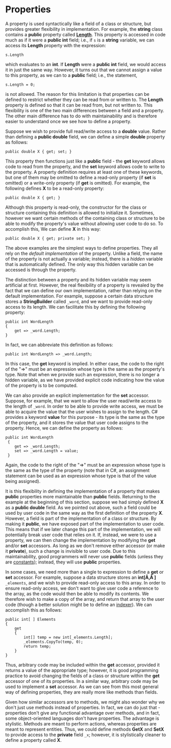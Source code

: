 # Properties

A property is used syntactically like a field of a class or structure,
but provides greater flexibility in implementation. For example, the
**string** class contains a **public** property called
[**Length**](http://msdn.microsoft.com/en-us/library/system.string.length.aspx).
This property is accessed in code much as if it were a **public int**
field; i.e., if `s` is a **string** variable, we can access its
**Length** property with the expression:

    s.Length

which evaluates to an **int**. If **Length** were a **public int**
field, we would access it in just the same way. However, it turns out
that we cannot assign a value to this property, as we can to a
**public** field; i.e., the statement,

    s.Length = 0;

is not allowed. The reason for this limitation is that properties can be
defined to restrict whether they can be read from or written to. The
**Length** property is defined so that it can be read from, but not
written to. This flexibility is one of the two main differences between
a field and a property. The other main difference has to do with
maintainability and is therefore easier to understand once we see how to
define a property.

Suppose we wish to provide full read/write access to a **double** value.
Rather than defining a **public double** field, we can define a simple
**double** property as follows:

    public double X { get; set; }

This property then functions just like a **public** field - the **get**
keyword allows code to read from the property, and the **set** keyword
allows code to write to the property. A property definition requires at
least one of these keywords, but one of them may be omitted to define a
read-only property (if **set** is omitted) or a write-only property (if
**get** is omitted). For example, the following defines **X** to be a
read-only property:

    public double X { get; }

Although this property is read-only, the constructor for the class or
structure containing this definition is allowed to initialize it.
Sometimes, however we want certain methods of the containing class or
structure to be able to modify the property's value without allowing
user code to do so. To accomplish this, We can define **X** in this way:

    public double X { get; private set; }

The above examples are the simplest ways to define properties. They all
rely on the *default implementation* of the property. Unlike a field,
the name of the property is not actually a variable; instead, there is a
*hidden* variable that is automatically defined. The only way this
hidden variable can be accessed is through the property.

The distinction between a property and its hidden variable may seem
artificial at first. However, the real flexibility of a property is
revealed by the fact that we can define our own implementation, rather
than relying on the default implementation. For example, suppose a
certain data structure stores a **StringBuilder** called `_word`, and we
want to provide read-only access to its length. We can facilitate this
by defining the following property:

    public int WordLength
    {
        get => _word.Length;
    }

In fact, we can abbreviate this definition as follows:

    public int WordLength => _word.Length;

In this case, the **get** keyword is implied. In either case, the code
to the right of the "=\>" must be an expression whose type is the same
as the property's type. Note that when we provide such an expression,
there is no longer a hidden variable, as we have provided explicit code
indicating how the value of the property is to be computed.

We can also provide an explicit implementation for the **set** accessor.
Suppose, for example, that we want to allow the user read/write access
to the length of `_word`. In order to be able to provide write access,
we must be able to acquire the value that the user wishes to assign to
the length. C\# provides a keyword **value** for this purpose - its type
is the same as the type of the property, and it stores the value that
user code assigns to the property. Hence, we can define the property as
follows:

    public int WordLength
     {
        get => _word.Length;
        set => _word.Length = value;
     }

Again, the code to the right of the "=\>" must be an expression whose
type is the same as the type of the property (note that in C\#, an
assignment statement can be used as an expression whose type is that of
the value being assigned).

It is this flexibility in defining the implementation of a property that
makes **public** properties more maintainable than **public** fields.
Returning to the example at the beginning of this section, suppose we
had simply defined **X** as a **public double** field. As we pointed out
above, such a field could be used by user code in the same way as the
first definition of the property **X**. However, a field is part of the
implementation of a class or structure. By making it **public**, we have
exposed part of the implementation to user code. This means that if we
later change this part of the implementation, we will potentially break
user code that relies on it. If, instead, we were to use a property, we
can then change the implementation by modifying the **get** and/or
**set** accessors. As long as we don't remove either accessor (or make
it **private**), such a change is invisible to user code. Due to this
maintainability, good programmers will never use **public** fields
(unless they are [constants](/~rhowell/DataStructures/redirect/const));
instead, they will use **public** properties.

In some cases, we need more than a single to expression to define a
**get** or **set** accessor. For example, suppose a data structure
stores an **int\[Ã‚Â \]** `_elements`, and we wish to provide read-only
access to this array. In order to ensure read-only access, we don't want
to give user code a reference to the array, as the code would then be
able to modify its contents. We therefore wish to make a copy of the
array, and return that array to the user code (though a better solution
might be to define an
[indexer](/~rhowell/DataStructures/redirect/indexers)). We can
accomplish this as follows:

    public int[ ] Elements
    {
        get
        {
            int[] temp = new int[_elements.Length];
            _elements.CopyTo(temp, 0);
            return temp;
        }
    }

Thus, arbitrary code may be included within the **get** accessor,
provided it returns a value of the appropriate type; however, it is good
programming practice to avoid changing the fields of a class or
structure within the **get** accessor of one of its properties. In a
similar way, arbitrary code may be used to implement a **set** accessor.
As we can see from this most general way of defining properties, they
are really more like methods than fields.

Given how similar accessors are to methods, we might also wonder why we
don't just use methods instead of properties. In fact, we can do just
that - properties don't give any functional advantage over methods, and
in fact, some object-oriented languages don't have properties. The
advantage is stylistic. Methods are meant to perform actions, whereas
properties are meant to represent entities. Thus, we could define
methods **GetX** and **SetX** to provide access to the **private** field
`_x`; however, it is stylistically cleaner to define a property called
**X**.
